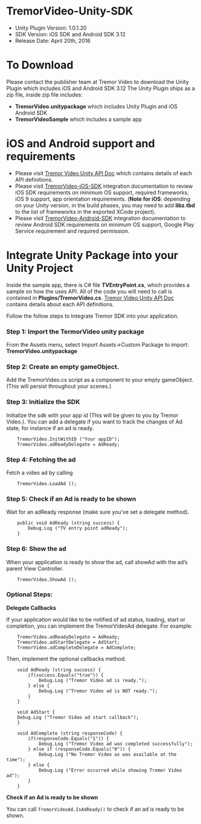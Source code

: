 # TremorVideo-Unity-SDK
- Unity Plugin Version: 1.0.1.20
- SDK Version: iOS SDK and Android SDK 3.12
- Release Date: April 20th, 2016 

# To Download
Please contact the publisher team at Tremor Video to download the Unity Plugin which includes iOS and Android SDK 3.12
The Unity Plugin ships as a zip file, inside zip file includes:
- **TremorVideo.unitypackage** which includes Unity Plugin and iOS Android SDK
- **TremorVideoSample** which includes a sample app
 
# iOS and Android support and requirements
- Please visit [Tremor Video Unity API Doc](http://tremorvideomobile.github.io/unity/TremorVideoUnityPlugin.htm) which contains details of each API definitions.
- Please visit [TremorVideo-iOS-SDK](https://github.com/TremorVideoMobile/TremorVideo-iOS-SDK) integration documentation to review iOS SDK requirements on minimum OS support, required frameworks, iOS 9 support, app orientation requirements. (**Note for iOS**: depending on your Unity version, in the build phases, you may need to add **libz.tbd** to the list of frameworks in the exported XCode project).
- Please visit [TremorVideo-Android-SDK](https://github.com/TremorVideoMobile/TremorVideo-Android-SDK) integration documentation to review Android SDK requirements on minimum OS support, Google Play Service requirement and required permission.

# Integrate Unity Package into your Unity Project
Inside the sample app, there is C# file **TVEntryPoint.cs**, which provides a sample on how the uses API. All of the code you will need to call is contained in **Plugins/TremorVideo.cs**. [Tremor Video Unity API Doc](http://tremorvideomobile.github.io/unity/TremorVideoUnityPlugin.htm) contains details about each API definitions.

Follow the follow steps to Integrate Tremor SDK into your application. 

### Step 1: Import the TermorVideo unity package
From the Assets menu, select Import Assets->Custom Package to import: **TremorVideo.unitypackage**

### Step 2: Create an empty gameObject. 
Add the TremorVideo.cs script as a component to your empty gameObject. (This will persist throughout your scenes.)

### Step 3: Initialize the SDK 
Initialize the sdk with your app id (This will be given to you by Tremor Video.). You can add a delegate if you want to track the changes of Ad state, for instance if an ad is ready.
```
    TremorVideo.InitWithID ("Your appID");
    TremorVideo.adReadyDelegate = AdReady;
```

### Step 4: Fetching the ad
Fetch a video ad by calling
```
    TremorVideo.LoadAd ();
```

### Step 5: Check if an Ad is ready to be shown
Wait for an adReady response (make sure you’ve set a delegate method).
```
    public void AdReady (string success) {
        Debug.Log ("TV entry point adReady");
    }

```

### Step 6: Show the ad
When your application is ready to show the ad, call showAd with the ad’s parent View Controller. 
```
    TremorVideo.ShowAd ();
```

### Optional Steps:
**Delegate Callbacks**

If your application would like to be notified of ad status, loading, start or completion, you can implement the TremorVideoAd delegate. For example:
```
    TremorVideo.adReadyDelegate = AdReady;
    TremorVideo.adStartDelegate = AdStart;
    TremorVideo.adCompleteDelegate = AdComplete;
```

Then, implement the optional callbacks method.
```
    void AdReady (string success) {
    	if(success.Equals("true")) {
            Debug.Log ("Tremor Video ad is ready.");
        } else {
            Debug.Log ("Tremor Video ad is NOT ready.");
        }
    }

    void AdStart {
	Debug.Log ("Tremor Video ad start callback");
    }

    void AdComplete (string responseCode) {
    	if(responseCode.Equals("1")) {
    	    Debug.Log ("Tremor Video ad was completed successfully");
    	} else if (responseCode.Equals("0")) {
    	    Debug.Log ("No Tremor Video as was available at the time");
    	} else {
    	    Debug.Log ("Error occurred while showing Tremor Video ad");
    	}
    }
```
**Check if an Ad is ready to be shown**

You can call `TremorVideoAd.IsAdReady()` to check if an ad is ready to be shown. 
